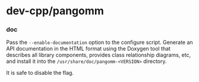 # dev-cpp/pangomm

### doc
Pass the `--enable-documentation` option to the configure script. Generate an API documentation in the HTML format using the Doxygen tool that describes all library components, provides class relationship diagrams, etc, and install it into the `/usr/share/doc/pangomm-<VERSION>` directory.

It is safe to disable the flag.
